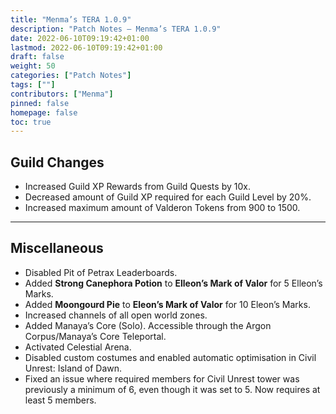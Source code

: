 ```yaml
---
title: "Menma’s TERA 1.0.9"
description: "Patch Notes – Menma’s TERA 1.0.9"
date: 2022-06-10T09:19:42+01:00
lastmod: 2022-06-10T09:19:42+01:00
draft: false
weight: 50
categories: ["Patch Notes"]
tags: [""]
contributors: ["Menma"]
pinned: false
homepage: false
toc: true
---
```


## Guild Changes
- Increased Guild XP Rewards from Guild Quests by 10x.
- Decreased amount of Guild XP required for each Guild Level by 20%.
- Increased maximum amount of Valderon Tokens from 900 to 1500.

<hr/>

## Miscellaneous
- Disabled Pit of Petrax Leaderboards. 
- Added **Strong Canephora Potion** to **Elleon’s Mark of Valor** for 5 Elleon’s Marks.
- Added **Moongourd Pie** to **Eleon’s Mark of Valor** for 10 Eleon’s Marks.
- Increased channels of all open world zones.
- Added Manaya’s Core (Solo). Accessible through the Argon Corpus/Manaya’s Core Teleportal.
- Activated Celestial Arena.
- Disabled custom costumes and enabled automatic optimisation in Civil Unrest: Island of Dawn.
- Fixed an issue where required members for Civil Unrest tower was previously a minimum of 6, even though it was set to 5. Now requires at least 5 members.